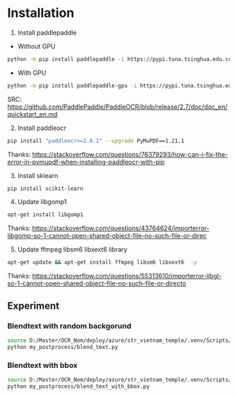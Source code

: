 # Installation
1. Install paddlepaddle
- Without GPU

```sh 
python -m pip install paddlepaddle -i https://pypi.tuna.tsinghua.edu.cn/simple
```
- With GPU
```sh
python -m pip install paddlepaddle-gpu -i https://pypi.tuna.tsinghua.edu.cn/simple
```
SRC: https://github.com/PaddlePaddle/PaddleOCR/blob/release/2.7/doc/doc_en/quickstart_en.md

2. Install paddleocr
```sh
pip install "paddleocr>=2.0.1" --upgrade PyMuPDF==1.21.1
```
Thanks: https://stackoverflow.com/questions/76379293/how-can-i-fix-the-error-in-pymupdf-when-installing-paddleocr-with-pip

3. Install sklearn
```sh
pip install scikit-learn
```
4. Update libgomp1
```sh
apt-get install libgomp1
```
Thanks: https://stackoverflow.com/questions/43764624/importerror-libgomp-so-1-cannot-open-shared-object-file-no-such-file-or-direc

5. Update ffmpeg libsm6 libxext6 library
```sh
apt-get update && apt-get install ffmpeg libsm6 libxext6  -y
```
Thanks: https://stackoverflow.com/questions/55313610/importerror-libgl-so-1-cannot-open-shared-object-file-no-such-file-or-directo

## Experiment
### Blendtext with random backgorund
```sh
source D:/Master/OCR_Nom/deploy/azure/str_vietnam_temple/.venv/Scripts/activate
python my_postprocess/blend_text.py
```

### Blendtext with bbox
```sh
source D:/Master/OCR_Nom/deploy/azure/str_vietnam_temple/.venv/Scripts/activate
python my_postprocess/blend_text_with_bbox.py
```